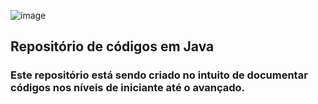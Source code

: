 ![image](https://github.com/ArretadoLabs/java-repository-learn-documentation/assets/165390931/a7fecba8-8f8b-453f-bb7b-bc7a93594e5c)

## Repositório de códigos em Java

### Este repositório está sendo criado no intuito de documentar códigos nos níveis de iniciante até o avançado.
##




